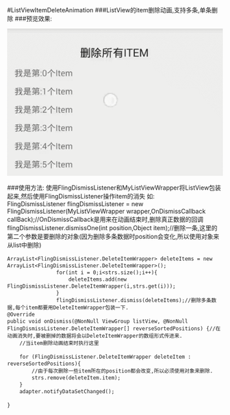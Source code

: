 #ListViewItemDeleteAnimation
###ListView的item删除动画,支持多条,单条删除
###预览效果:

![预览图](https://github.com/g707175425/ListViewItemDeleteAnimation/blob/master/GIF.gif)

###使用方法:
使用FlingDismissListener和MyListViewWrapper将ListView包装起来,然后使用FlingDismissListener操作item的消失
如:        
	FlingDismissListener flingDismissListener = new FlingDismissListener(MyListViewWrapper wrapper,OnDismissCallback callBack);//OnDismissCallback是用来在动画结束时,删除真正数据的回调
	flingDismissListener.dismissOne(int position,Object item);//删除一条,这里的第二个参数是要删除的对象(因为删除多条数据时position会变化,所以使用对象来从list中删除)
	
	ArrayList<FlingDismissListener.DeleteItemWrapper> deleteItems = new ArrayList<FlingDismissListener.DeleteItemWrapper>();
	                for(int i = 0;i<strs.size();i++){
	                    deleteItems.add(new FlingDismissListener.DeleteItemWrapper(i,strs.get(i)));
	                }
	                flingDismissListener.dismiss(deleteItems);//删除多条数据,每个item都要用DeleteItemWrapper包装一下.
	@Override
    public void onDismiss(@NonNull ViewGroup listView, @NonNull FlingDismissListener.DeleteItemWrapper[] reverseSortedPositions) {//在动画消失时,要被删掉的数据将会以DeleteItemWrapper的数组形式传进来.
        //当item删除动画结束时执行这里

        for (FlingDismissListener.DeleteItemWrapper deleteItem : reverseSortedPositions){
            //由于每次删除一些item所在的position都会改变,所以必须使用对象来删除.
            strs.remove(deleteItem.item);
        }
        adapter.notifyDataSetChanged();

    }